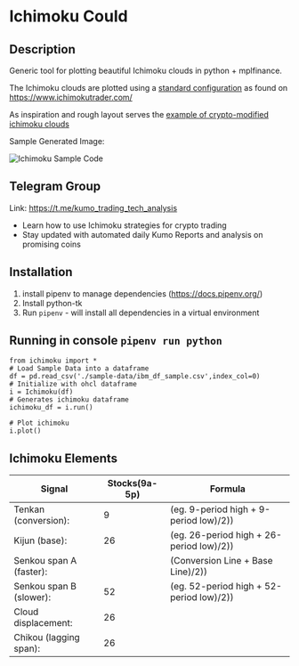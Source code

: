 # Ichimoku Could 

## Description
Generic tool for plotting beautiful Ichimoku clouds in python + mplfinance. 

The Ichimoku clouds are plotted using a [standard configuration](https://www.ichimokutrader.com/elements.html) as found on https://www.ichimokutrader.com/ 

As inspiration and rough layout serves the [example of crypto-modified ichimoku clouds](https://github.com/kumotrader/ichimoku-crypto)

Sample Generated Image:

![Ichimoku Sample Code](https://github.com/viorell91/ichimoku-crypto/blob/master/sample-data/sample_ibm.png "Ichimoku Crypto Python/Matplotlib")


## Telegram Group
Link: https://t.me/kumo_trading_tech_analysis
- Learn how to use Ichimoku strategies for crypto trading
- Stay updated with automated daily Kumo Reports and analysis on promising coins


## Installation
1. install pipenv to manage dependencies (https://docs.pipenv.org/)
2. Install python-tk
3. Run `pipenv` - will install all dependencies in a virtual environment


## Running in console  `pipenv run python`
```
from ichimoku import *
# Load Sample Data into a dataframe
df = pd.read_csv('./sample-data/ibm_df_sample.csv',index_col=0)
# Initialize with ohcl dataframe
i = Ichimoku(df)
# Generates ichimoku dataframe
ichimoku_df = i.run()

# Plot ichimoku
i.plot()
```



## Ichimoku Elements
| Signal                 |  Stocks(9a-5p) | Formula                                 |
|------------------------|----------------|-----------------------------------------|
| Tenkan (conversion):   |   9            | (eg. 9-period high + 9-period low)/2))  |
| Kijun (base):          |  26            | (eg. 26-period high + 26-period low)/2))|
| Senkou span A (faster):|                | (Conversion Line + Base Line)/2))       |
| Senkou span B (slower):|  52            | (eg. 52-period high + 52-period low)/2))|
| Cloud displacement:    |  26            |                                         |
| Chikou (lagging span): |  26            |                                         |
